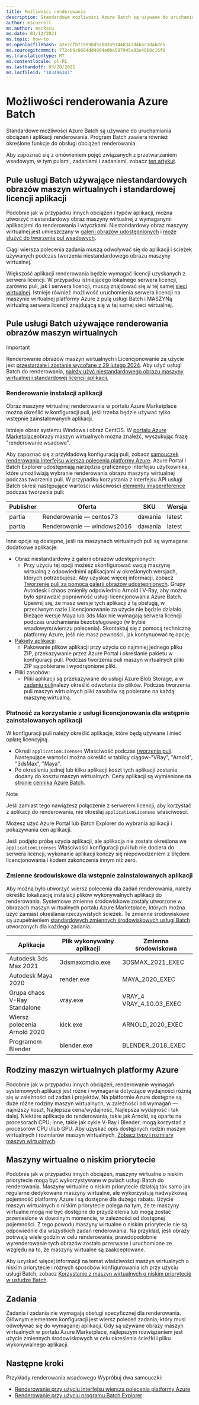 ```yaml
---
title: Możliwości renderowania
description: Standardowe możliwości Azure Batch są używane do uruchamiania renderowania obciążeń i aplikacji. Partia zadań zawiera określone funkcje do obsługi obciążeń renderowania.
author: mscurrell
ms.author: markscu
ms.date: 03/12/2021
ms.topic: how-to
ms.openlocfilehash: a2e2cfb71999bd5ab83591448342d4bac1dabdd5
ms.sourcegitcommit: 772eb9c6684dd4864e0ba507945a83e48b8c16f0
ms.translationtype: MT
ms.contentlocale: pl-PL
ms.lasthandoff: 03/20/2021
ms.locfileid: "103496341"
---
```

# <a name="azure-batch-rendering-capabilities"></a>Możliwości renderowania Azure Batch

Standardowe możliwości Azure Batch są używane do uruchamiania obciążeń i aplikacji renderowania. Program Batch zawiera również określone funkcje do obsługi obciążeń renderowania.

Aby zapoznać się z omówieniem pojęć związanych z przetwarzaniem wsadowym, w tym pulami, zadaniami i zadaniami, zobacz [ten artykuł](./batch-service-workflow-features.md).

## <a name="batch-pools-using-custom-vm-images-and-standard-application-licensing"></a>Pule usługi Batch używające niestandardowych obrazów maszyn wirtualnych i standardowej licencji aplikacji

Podobnie jak w przypadku innych obciążeń i typów aplikacji, można utworzyć niestandardowy obraz maszyny wirtualnej z wymaganymi aplikacjami do renderowania i wtyczkami. Niestandardowy obraz maszyny wirtualnej jest umieszczany w [galerii obrazów udostępnionych](../virtual-machines/shared-image-galleries.md) i [może służyć do tworzenia pul wsadowych](batch-sig-images.md).

Ciągi wiersza polecenia zadania muszą odwoływać się do aplikacji i ścieżek używanych podczas tworzenia niestandardowego obrazu maszyny wirtualnej.

Większość aplikacji renderowania będzie wymagać licencji uzyskanych z serwera licencji. W przypadku istniejącego lokalnego serwera licencji, zarówno puli, jak i serwera licencji, muszą znajdować się w tej samej [sieci wirtualnej](../virtual-network/virtual-networks-overview.md). Istnieje również możliwość uruchomienia serwera licencji na maszynie wirtualnej platformy Azure z pulą usługi Batch i MASZYNą wirtualną serwera licencji znajdującą się w tej samej sieci wirtualnej.

## <a name="batch-pools-using-rendering-vm-images"></a>Pule usługi Batch używające renderowania obrazów maszyn wirtualnych

> [!IMPORTANT]
> Renderowanie obrazów maszyn wirtualnych i Licencjonowanie za użycie jest [przestarzałe i zostanie wycofane z 29 lutego 2024](https://azure.microsoft.com/updates/azure-batch-rendering-vm-images-licensing-will-be-retired-on-29-february-2024/). Aby użyć usługi Batch do renderowania, [należy użyć niestandardowego obrazu maszyny wirtualnej i standardowej licencji aplikacji.](batch-rendering-functionality.md#batch-pools-using-custom-vm-images-and-standard-application-licensing)

### <a name="rendering-application-installation"></a>Renderowanie instalacji aplikacji

Obraz maszyny wirtualnej renderowania w portalu Azure Marketplace można określić w konfiguracji puli, jeśli trzeba będzie używać tylko wstępnie zainstalowanych aplikacji.

Istnieje obraz systemu Windows i obraz CentOS.  W [portalu Azure Marketplace](https://azuremarketplace.microsoft.com)obrazy maszyn wirtualnych można znaleźć, wyszukując frazę "renderowanie wsadowe".

Aby zapoznać się z przykładową konfiguracją puli, zobacz [samouczek renderowania interfejsu wiersza polecenia platformy Azure](./tutorial-rendering-cli.md).  Azure Portal i Batch Explorer udostępniają narzędzia graficznego interfejsu użytkownika, które umożliwiają wybranie renderowania obrazu maszyny wirtualnej podczas tworzenia puli.  W przypadku korzystania z interfejsu API usługi Batch określ następujące wartości właściwości [elementu imagereference](/rest/api/batchservice/pool/add#imagereference) podczas tworzenia puli:

| Publisher | Oferta | SKU | Wersja |
|---------|---------|---------|--------|
| partia | Renderowanie — centos73 | dawania | latest |
| partia | Renderowanie — windows2016 | dawania | latest |

Inne opcje są dostępne, jeśli na maszynach wirtualnych puli są wymagane dodatkowe aplikacje:

* Obraz niestandardowy z galerii obrazów udostępnionych:
  * Przy użyciu tej opcji możesz skonfigurować swoją maszynę wirtualną z odpowiednimi aplikacjami w określonych wersjach, których potrzebujesz. Aby uzyskać więcej informacji, zobacz [Tworzenie puli za pomocą galerii obrazów udostępnionych](batch-sig-images.md). Grupy Autodesk i chaos zmieniły odpowiednio Arnold i V-Ray, aby można było sprawdzić poprawność usługi licencjonowania Azure Batch. Upewnij się, że masz wersje tych aplikacji z tą obsługą, w przeciwnym razie Licencjonowanie za użycie nie będzie działało. Bieżące wersje Maya lub 3ds Max nie wymagają serwera licencji podczas uruchamiania bezobsługowego (w trybie wsadowym/wierszu polecenia). Skontaktuj się z pomocą techniczną platformy Azure, jeśli nie masz pewności, jak kontynuować tę opcję.
* [Pakiety aplikacji](./batch-application-packages.md):
  * Pakowanie plików aplikacji przy użyciu co najmniej jednego pliku ZIP, przekazywanie przez Azure Portal i określanie pakietu w konfiguracji puli. Podczas tworzenia puli maszyn wirtualnych pliki ZIP są pobierane i wyodrębnione pliki.
* Pliki zasobów:
  * Pliki aplikacji są przekazywane do usługi Azure Blob Storage, a w [zadaniu puli](/rest/api/batchservice/pool/add#starttask)należy określić odwołania do plików. Podczas tworzenia puli maszyn wirtualnych pliki zasobów są pobierane na każdą maszynę wirtualną.

### <a name="pay-for-use-licensing-for-pre-installed-applications"></a>Płatność za korzystanie z usługi licencjonowania dla wstępnie zainstalowanych aplikacji

W konfiguracji puli należy określić aplikacje, które będą używane i mieć opłatę licencyjną.

* Określ `applicationLicenses` Właściwość podczas [tworzenia puli](/rest/api/batchservice/pool/add#request-body).  Następujące wartości można określić w tablicy ciągów-"VRay", "Arnold", "3dsMax", "Maya".
* Po określeniu jednej lub kilku aplikacji koszt tych aplikacji zostanie dodany do kosztu maszyn wirtualnych.  Ceny aplikacji są wymienione na [stronie cennika Azure Batch](https://azure.microsoft.com/pricing/details/batch/#graphic-rendering).

> [!NOTE]
> Jeśli zamiast tego nawiążesz połączenie z serwerem licencji, aby korzystać z aplikacji do renderowania, nie określaj `applicationLicenses` właściwości.

Możesz użyć Azure Portal lub Batch Explorer do wybrania aplikacji i pokazywania cen aplikacji.

Jeśli podjęto próbę użycia aplikacji, ale aplikacja nie została określona we `applicationLicenses` Właściwości konfiguracji puli lub nie dociera do serwera licencji, wykonanie aplikacji kończy się niepowodzeniem z błędem licencjonowania i kodem zakończenia innym niż zero.

### <a name="environment-variables-for-pre-installed-applications"></a>Zmienne środowiskowe dla wstępnie zainstalowanych aplikacji

Aby można było utworzyć wiersz polecenia dla zadań renderowania, należy określić lokalizację instalacji plików wykonywalnych aplikacji do renderowania.  Systemowe zmienne środowiskowe zostały utworzone w obrazach maszyn wirtualnych portalu Azure Marketplace, których można użyć zamiast określania rzeczywistych ścieżek.  Te zmienne środowiskowe są uzupełnieniem [standardowych zmiennych środowiskowych usługi Batch](./batch-compute-node-environment-variables.md) utworzonych dla każdego zadania.

|Aplikacja|Plik wykonywalny aplikacji|Zmienna środowiskowa|
|---------|---------|---------|
|Autodesk 3ds Max 2021|3dsmaxcmdio.exe|3DSMAX_2021_EXEC|
|Autodesk Maya 2020|render.exe|MAYA_2020_EXEC|
|Grupa chaos V-Ray Standalone|vray.exe|VRAY_4 VRAY_4.10.03_EXEC|
|Wiersz polecenia Arnold 2020|kick.exe|ARNOLD_2020_EXEC|
|Programem Blender|blender.exe|BLENDER_2018_EXEC|

## <a name="azure-vm-families"></a>Rodziny maszyn wirtualnych platformy Azure

Podobnie jak w przypadku innych obciążeń, renderowanie wymagań systemowych aplikacji jest różne i wymagania dotyczące wydajności różnią się w zależności od zadań i projektów.  Na platformie Azure dostępne są duże różne rodziny maszyn wirtualnych, w zależności od wymagań — najniższy koszt, Najlepsza cena/wydajność, Najlepsza wydajność i tak dalej.
Niektóre aplikacje do renderowania, takie jak Arnold, są oparte na procesorach CPU; inne, takie jak cykle V-Ray i Blender, mogą korzystać z procesorów CPU i/lub GPU.
Aby uzyskać opis dostępnych rodzin maszyn wirtualnych i rozmiarów maszyn wirtualnych, [Zobacz typy i rozmiary maszyn wirtualnych](../virtual-machines/sizes.md).

## <a name="low-priority-vms"></a>Maszyny wirtualne o niskim priorytecie

Podobnie jak w przypadku innych obciążeń, maszyny wirtualne o niskim priorytecie mogą być wykorzystywane w pulach usługi Batch do renderowania.  Maszyny wirtualne o niskim priorytecie działają tak samo jak regularne dedykowane maszyny wirtualne, ale wykorzystują nadwyżkową pojemność platformy Azure i są dostępne dla dużego rabatu.  Użycie maszyn wirtualnych o niskim priorytecie polega na tym, że te maszyny wirtualne mogą nie być dostępne do przydzielenia lub mogą zostać przeniesione w dowolnym momencie, w zależności od dostępnej pojemności. Z tego powodu maszyny wirtualne o niskim priorytecie nie są odpowiednie dla wszystkich zadań renderowania. Na przykład, jeśli obrazy potrwają wiele godzin w celu renderowania, prawdopodobnie wyrenderowanie tych obrazów zostało przerwane i uruchomione ze względu na to, że maszyny wirtualne są zaakceptowane.

Aby uzyskać więcej informacji na temat właściwości maszyn wirtualnych o niskim priorytecie i różnych sposobów konfigurowania ich przy użyciu usługi Batch, zobacz [Korzystanie z maszyn wirtualnych o niskim priorytecie w usłudze Batch](./batch-low-pri-vms.md).

## <a name="jobs-and-tasks"></a>Zadania

Zadania i zadania nie wymagają obsługi specyficznej dla renderowania.  Głównym elementem konfiguracji jest wiersz poleceń zadania, który musi odwoływać się do wymaganej aplikacji.
Gdy są używane obrazy maszyn wirtualnych w portalu Azure Marketplace, najlepszym rozwiązaniem jest użycie zmiennych środowiskowych w celu określenia ścieżki i pliku wykonywalnego aplikacji.

## <a name="next-steps"></a>Następne kroki

Przykłady renderowania wsadowego Wypróbuj dwa samouczki:

* [Renderowanie przy użyciu interfejsu wiersza polecenia platformy Azure](./tutorial-rendering-cli.md)
* [Renderowanie przy użyciu programu Batch Explorer](./tutorial-rendering-batchexplorer-blender.md)